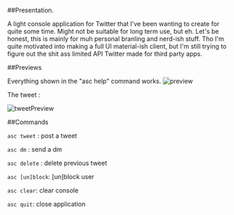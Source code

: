 ##Presentation.

A light console application for Twitter that I've been wanting to create for quite some time. Might not be suitable for long term use, but eh. Let's be honest, this is mainly for muh personal branling and nerd-ish stuff.
Tho I'm quite motivated into making a full UI material-ish client, but I'm still trying to figure out the shit ass limited API Twitter made for third party apps.

##Previews

Everything shown in the "asc help" command works.
![preview](http://i.imgur.com/S3oWy9m.gif)

The tweet :

![tweetPreview](http://i.imgur.com/oVzNx0M.png#center)

##Commands

`asc tweet` : post a tweet

`asc dm` : send a dm

`asc delete` : delete previous tweet

`asc [un]block`: [un]block user

`asc clear`: clear console

`asc quit`: close application